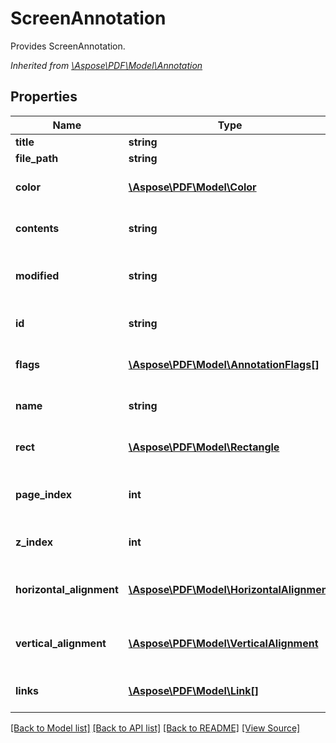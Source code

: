 ﻿# ScreenAnnotation
Provides ScreenAnnotation.

*Inherited from [\Aspose\PDF\Model\Annotation](Annotation.md)*
## Properties
Name | Type | Description | Notes
------------ | ------------- | ------------- | -------------
**title** | **string** | Get the annotation title. | [optional]
**file_path** | **string** | Sets content file path.  | [optional]
**color** | [**\Aspose\PDF\Model\Color**](Color.md) | Color of the annotation.<br />*Inherited from [\Aspose\PDF\Model\Annotation](Annotation.md)* | [optional]
**contents** | **string** | Get the annotation content.<br />*Inherited from [\Aspose\PDF\Model\Annotation](Annotation.md)* | [optional]
**modified** | **string** | The date and time when the annotation was last modified.<br />*Inherited from [\Aspose\PDF\Model\Annotation](Annotation.md)* | [optional]
**id** | **string** | Gets ID of the annotation.<br />*Inherited from [\Aspose\PDF\Model\Annotation](Annotation.md)* | [optional]
**flags** | [**\Aspose\PDF\Model\AnnotationFlags[]**](AnnotationFlags.md) | Gets Flags of the annotation.<br />*Inherited from [\Aspose\PDF\Model\Annotation](Annotation.md)* | [optional]
**name** | **string** | Gets Name of the annotation.<br />*Inherited from [\Aspose\PDF\Model\Annotation](Annotation.md)* | [optional]
**rect** | [**\Aspose\PDF\Model\Rectangle**](Rectangle.md) | Gets Rect of the annotation.<br />*Inherited from [\Aspose\PDF\Model\Annotation](Annotation.md)* | [optional]
**page_index** | **int** | Gets PageIndex of the annotation.<br />*Inherited from [\Aspose\PDF\Model\Annotation](Annotation.md)* | [optional]
**z_index** | **int** | Gets ZIndex of the annotation.<br />*Inherited from [\Aspose\PDF\Model\Annotation](Annotation.md)* | [optional]
**horizontal_alignment** | [**\Aspose\PDF\Model\HorizontalAlignment**](HorizontalAlignment.md) | Gets HorizontalAlignment of the annotation.<br />*Inherited from [\Aspose\PDF\Model\Annotation](Annotation.md)* | [optional]
**vertical_alignment** | [**\Aspose\PDF\Model\VerticalAlignment**](VerticalAlignment.md) | Gets VerticalAlignment of the annotation.<br />*Inherited from [\Aspose\PDF\Model\Annotation](Annotation.md)* | [optional]
**links** | [**\Aspose\PDF\Model\Link[]**](Link.md) | Link to the document.<br />*Inherited from [\Aspose\PDF\Model\LinkElement](LinkElement.md)* | [optional]

[[Back to Model list]](../README.md#documentation-for-models) [[Back to API list]](../README.md#documentation-for-api-endpoints) [[Back to README]](../README.md) [[View Source]](../src/Aspose/PDF/Model/ScreenAnnotation.php)

